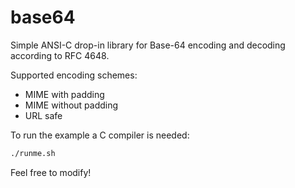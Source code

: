 # base64

Simple ANSI-C drop-in library for Base-64 encoding and decoding according to RFC 4648.

Supported encoding schemes:
 * MIME with padding
 * MIME without padding
 * URL safe

To run the example a C compiler is needed:
```bash
./runme.sh
```

Feel free to modify!
